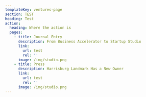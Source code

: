 ```yaml
---
templateKey: ventures-page
section: TEST
heading: Test
action:
  heading: Where the action is
  pages:
    - title: Journal Entry
      description: From Business Accelerator to Startup Studio
      link:
        url: test
        rel: ''
      image: /img/studio.png
    - title: Press
      description: Harrisburg Landmark Has a New Owner
      link:
        url: test
        rel: ''
      image: /img/studio.png
---
```


